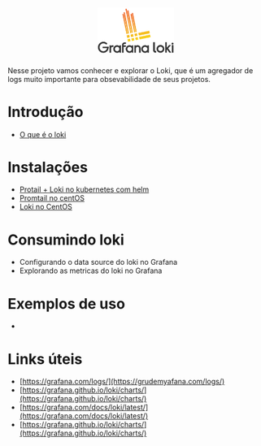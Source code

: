 
<h1 align="center">
    <img src="./images/loki_logo.png" width="150">
</h1>

Nesse projeto vamos conhecer e explorar o Loki, que é um agregador de logs muito importante para obsevabilidade de seus projetos.

# Introdução
- [O que é o loki](01-o-que-e-o-loki.md)

# Instalações
- [Protail + Loki no kubernetes com helm](./05-kubernetes-helm.md)
- [Promtail no centOS](./03-centos-7-promtail.md)
- [Loki no CentOS](./04-centos-7-loki.md)

# Consumindo loki
- Configurando o data source do loki no Grafana
- Explorando as metricas do loki no Grafana
  
# Exemplos de uso
- 

# Links úteis
- [https://grafana.com/logs/](https://grudemyafana.com/logs/)
- [https://grafana.github.io/loki/charts/](https://grafana.github.io/loki/charts/)
- [https://grafana.com/docs/loki/latest/](https://grafana.com/docs/loki/latest/)
- [https://grafana.github.io/loki/charts/](https://grafana.github.io/loki/charts/)
